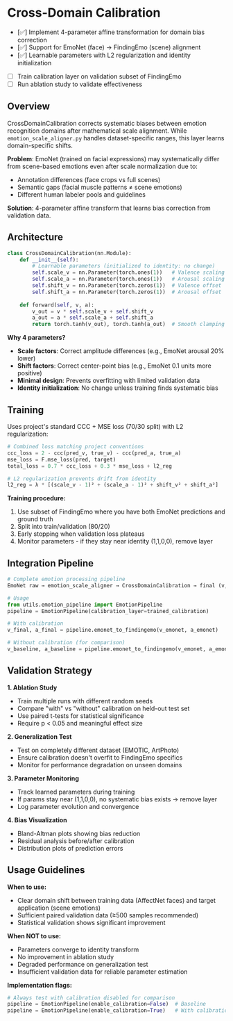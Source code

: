 # Cross-Domain Calibration

- [✅] Implement 4-parameter affine transformation for domain bias correction
- [✅] Support for EmoNet (face) → FindingEmo (scene) alignment
- [✅] Learnable parameters with L2 regularization and identity initialization
- [ ] Train calibration layer on validation subset of FindingEmo
- [ ] Run ablation study to validate effectiveness

## Overview

CrossDomainCalibration corrects systematic biases between emotion recognition domains after mathematical scale alignment. While `emotion_scale_aligner.py` handles dataset-specific ranges, this layer learns domain-specific shifts.

**Problem**: EmoNet (trained on facial expressions) may systematically differ from scene-based emotions even after scale normalization due to:
- Annotation differences (face crops vs full scenes)
- Semantic gaps (facial muscle patterns ≠ scene emotions)
- Different human labeler pools and guidelines

**Solution**: 4-parameter affine transform that learns bias correction from validation data.

## Architecture

```python
class CrossDomainCalibration(nn.Module):
    def __init__(self):
        # Learnable parameters (initialized to identity: no change)
        self.scale_v = nn.Parameter(torch.ones(1))   # Valence scaling
        self.scale_a = nn.Parameter(torch.ones(1))   # Arousal scaling  
        self.shift_v = nn.Parameter(torch.zeros(1))  # Valence offset
        self.shift_a = nn.Parameter(torch.zeros(1))  # Arousal offset
        
    def forward(self, v, a):
        v_out = v * self.scale_v + self.shift_v
        a_out = a * self.scale_a + self.shift_a
        return torch.tanh(v_out), torch.tanh(a_out)  # Smooth clamping
```

**Why 4 parameters?**
- **Scale factors**: Correct amplitude differences (e.g., EmoNet arousal 20% lower)
- **Shift factors**: Correct center-point bias (e.g., EmoNet 0.1 units more positive)
- **Minimal design**: Prevents overfitting with limited validation data
- **Identity initialization**: No change unless training finds systematic bias

## Training

Uses project's standard CCC + MSE loss (70/30 split) with L2 regularization:

```python
# Combined loss matching project conventions
ccc_loss = 2 - ccc(pred_v, true_v) - ccc(pred_a, true_a)
mse_loss = F.mse_loss(pred, target)
total_loss = 0.7 * ccc_loss + 0.3 * mse_loss + l2_reg

# L2 regularization prevents drift from identity
l2_reg = λ * [(scale_v - 1)² + (scale_a - 1)² + shift_v² + shift_a²]
```

**Training procedure:**
1. Use subset of FindingEmo where you have both EmoNet predictions and ground truth
2. Split into train/validation (80/20)
3. Early stopping when validation loss plateaus
4. Monitor parameters - if they stay near identity (1,1,0,0), remove layer

## Integration Pipeline

```python
# Complete emotion processing pipeline
EmoNet raw → emotion_scale_aligner → CrossDomainCalibration → final (v,a)

# Usage
from utils.emotion_pipeline import EmotionPipeline
pipeline = EmotionPipeline(calibration_layer=trained_calibration)

# With calibration
v_final, a_final = pipeline.emonet_to_findingemo(v_emonet, a_emonet)

# Without calibration (for comparison)
v_baseline, a_baseline = pipeline.emonet_to_findingemo(v_emonet, a_emonet, apply_calibration=False)
```

## Validation Strategy

**1. Ablation Study**
- Train multiple runs with different random seeds
- Compare "with" vs "without" calibration on held-out test set
- Use paired t-tests for statistical significance
- Require p < 0.05 and meaningful effect size

**2. Generalization Test**
- Test on completely different dataset (EMOTIC, ArtPhoto)
- Ensure calibration doesn't overfit to FindingEmo specifics
- Monitor for performance degradation on unseen domains

**3. Parameter Monitoring**
- Track learned parameters during training
- If params stay near (1,1,0,0), no systematic bias exists → remove layer
- Log parameter evolution and convergence

**4. Bias Visualization**
- Bland-Altman plots showing bias reduction
- Residual analysis before/after calibration
- Distribution plots of prediction errors

## Usage Guidelines

**When to use:**
- Clear domain shift between training data (AffectNet faces) and target application (scene emotions)
- Sufficient paired validation data (≥500 samples recommended)
- Statistical validation shows significant improvement

**When NOT to use:**
- Parameters converge to identity transform
- No improvement in ablation study
- Degraded performance on generalization test
- Insufficient validation data for reliable parameter estimation

**Implementation flags:**
```python
# Always test with calibration disabled for comparison
pipeline = EmotionPipeline(enable_calibration=False)  # Baseline
pipeline = EmotionPipeline(enable_calibration=True)   # With calibration
```
